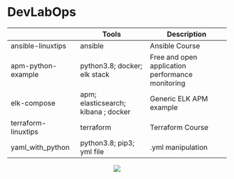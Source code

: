 # DevLabOps

|                                 |Tools                          |Description                                         |
|---------------------------------|-------------------------------|----------------------------------------------------|
|ansible-linuxtips                | ansible                       |    Ansible Course                                  |
|apm-python-example               | python3.8; docker; elk stack  | Free and open application performance monitoring   |
|elk-compose                      | apm; elasticsearch; kibana ; docker | Generic ELK APM example                      |
|terraform-linuxtips              | terraform                     |    Terraform Course                                |
|yaml_with_python                 | python3.8; pip3; yml file     |    .yml manipulation                               |

<p align="center">
  <img src="https://i.giphy.com/media/gLcUG7QiR0jpMzoNUu/giphy.webp">
</p>
